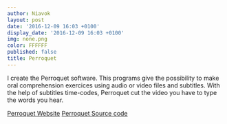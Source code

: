 ```yaml
---
author: Niavok
layout: post
date: '2016-12-09 16:03 +0100'
display_date: '2016-12-09 16:03 +0100'
img: none.png
color: FFFFFF
published: false
title: Perroquet
---
```

I create the Perroquet software. This programs give the possibility to make oral comprehension exercices
using audio or video files and subtitles. With the help of subtitles
time-codes, Perroquet cut the video you have to type the words you hear.



[Perroquet Website](http://perroquet.niavok.com/)
[Perroquet Source code](https://github.com/niavok/perroquet)